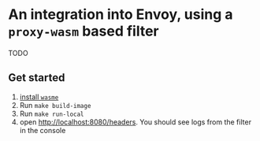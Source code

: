# An integration into Envoy, using a `proxy-wasm` based filter

TODO

## Get started

1. [install `wasme`](https://docs.solo.io/web-assembly-hub/latest/installation/)
2. Run `make build-image`
3. Run `make run-local`
4. open <http://localhost:8080/headers>. You should see logs from the filter in
   the console
